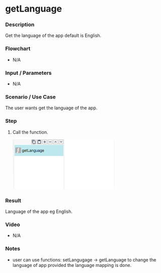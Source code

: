 # getLanguage

### Description

Get the language of the app default is English.

### Flowchart

- N/A

### Input / Parameters

- N/A

### Scenario / Use Case

The user wants get the language of the app.

### Step

1. Call the function.

    ![](getLanguage1.png?raw=true)

### Result

Language of the app eg English. 

### Video

- N/A
<!--[![Video](http://i.imgur.com/Ot5DWAW.png)](https://youtu.be/StTqXEQ2l-Y?t=35s)-->

### Notes
- user can use functions: setLangugage -> getLanguage to change the language of app provided the language mapping is done.